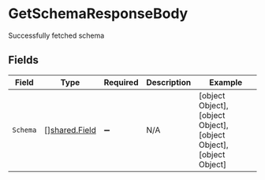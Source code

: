 # GetSchemaResponseBody

Successfully fetched schema


## Fields

| Field                                                           | Type                                                            | Required                                                        | Description                                                     | Example                                                         |
| --------------------------------------------------------------- | --------------------------------------------------------------- | --------------------------------------------------------------- | --------------------------------------------------------------- | --------------------------------------------------------------- |
| `Schema`                                                        | [][shared.Field](../../../pkg/models/shared/field.md)           | :heavy_minus_sign:                                              | N/A                                                             | [object Object],[object Object],[object Object],[object Object] |